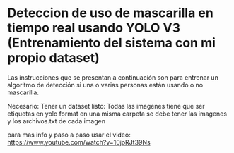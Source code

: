 # Deteccion de uso de mascarilla en tiempo real usando YOLO V3  (Entrenamiento del sistema con mi propio dataset)

Las instrucciones que se presentan a continuación son para entrenar un algoritmo de detección si una o varias personas están usando o no mascarilla. 

Necesario:
Tener un dataset listo:
Todas las imagenes tiene que ser etiquetas en yolo format
en una misma carpeta se debe tener las imagenes y los archivos.txt de cada imagen 

para mas info y paso a paso usar el video:
https://www.youtube.com/watch?v=10joRJt39Ns
